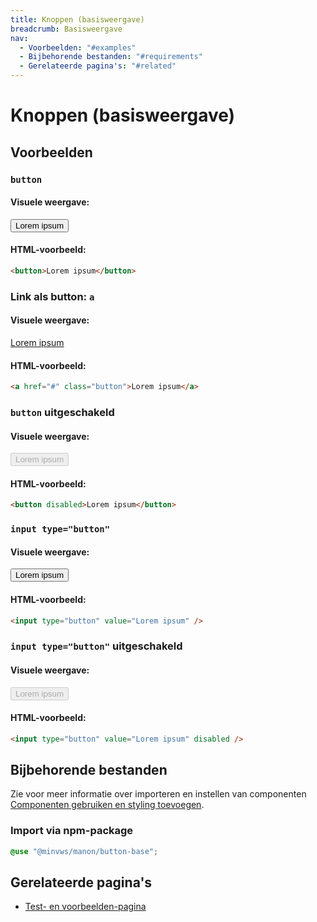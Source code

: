 ```yaml
---
title: Knoppen (basisweergave)
breadcrumb: Basisweergave
nav:
  - Voorbeelden: "#examples"
  - Bijbehorende bestanden: "#requirements"
  - Gerelateerde pagina's: "#related"
---
```


# Knoppen (basisweergave)

<h2 id="examples">Voorbeelden</h2>

### `button`

#### Visuele weergave:

<button>Lorem ipsum</button>

#### HTML-voorbeeld:

```html
<button>Lorem ipsum</button>
```

### Link als button: `a`

#### Visuele weergave:

<a href="button-base" class="button">Lorem ipsum</a>

#### HTML-voorbeeld:

```html
<a href="#" class="button">Lorem ipsum</a>
```

### `button` uitgeschakeld

#### Visuele weergave:

<button disabled>Lorem ipsum</button>

#### HTML-voorbeeld:

```html
<button disabled>Lorem ipsum</button>
```

### `input type="button"`

#### Visuele weergave:

<input type="button" value="Lorem ipsum" />

#### HTML-voorbeeld:

```html
<input type="button" value="Lorem ipsum" />
```

### `input type="button"` uitgeschakeld

#### Visuele weergave:

<input type="button" value="Lorem ipsum" disabled />

#### HTML-voorbeeld:

```html
<input type="button" value="Lorem ipsum" disabled />
```

<h2 id="requirements">Bijbehorende bestanden</h2>

Zie voor meer informatie over importeren en instellen van componenten [Componenten gebruiken en styling toevoegen](/documentation/import-styling).

### Import via npm-package

```scss
@use "@minvws/manon/button-base";
```

<h2 id="related">Gerelateerde pagina's</h2>

- [Test- en voorbeelden-pagina](/components/button-test)
